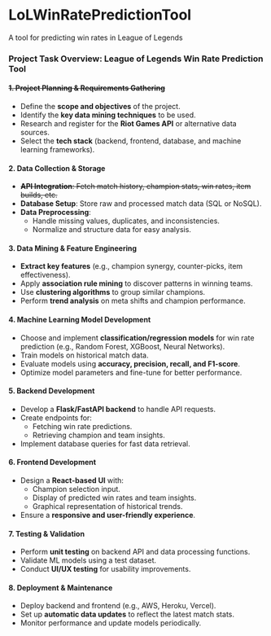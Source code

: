 # LoLWinRatePredictionTool

A tool for predicting win rates in League of Legends

### **Project Task Overview: League of Legends Win Rate Prediction Tool**

#### ~~**1\. Project Planning & Requirements Gathering**~~

-   Define the **scope and objectives** of the project.
-   Identify the **key data mining techniques** to be used.
-   Research and register for the **Riot Games API** or alternative data sources.
-   Select the **tech stack** (backend, frontend, database, and machine learning frameworks).

#### **2\. Data Collection & Storage**

-   ~~**API Integration**: Fetch match history, champion stats, win rates, item builds, etc.~~
-   **Database Setup**: Store raw and processed match data (SQL or NoSQL).
-   **Data Preprocessing**:
    -   Handle missing values, duplicates, and inconsistencies.
    -   Normalize and structure data for easy analysis.

#### **3\. Data Mining & Feature Engineering**

-   **Extract key features** (e.g., champion synergy, counter-picks, item effectiveness).
-   Apply **association rule mining** to discover patterns in winning teams.
-   Use **clustering algorithms** to group similar champions.
-   Perform **trend analysis** on meta shifts and champion performance.

#### **4\. Machine Learning Model Development**

-   Choose and implement **classification/regression models** for win rate prediction (e.g., Random Forest, XGBoost, Neural Networks).
-   Train models on historical match data.
-   Evaluate models using **accuracy, precision, recall, and F1-score**.
-   Optimize model parameters and fine-tune for better performance.

#### **5\. Backend Development**

-   Develop a **Flask/FastAPI backend** to handle API requests.
-   Create endpoints for:
    -   Fetching win rate predictions.
    -   Retrieving champion and team insights.
-   Implement database queries for fast data retrieval.

#### **6\. Frontend Development**

-   Design a **React-based UI** with:
    -   Champion selection input.
    -   Display of predicted win rates and team insights.
    -   Graphical representation of historical trends.
-   Ensure a **responsive and user-friendly experience**.

#### **7\. Testing & Validation**

-   Perform **unit testing** on backend API and data processing functions.
-   Validate ML models using a test dataset.
-   Conduct **UI/UX testing** for usability improvements.

#### **8\. Deployment & Maintenance**

-   Deploy backend and frontend (e.g., AWS, Heroku, Vercel).
-   Set up **automatic data updates** to reflect the latest match stats.
-   Monitor performance and update models periodically.
